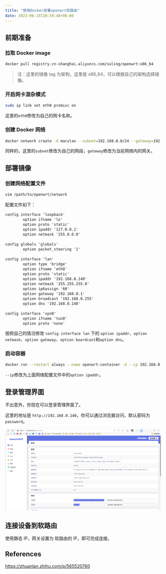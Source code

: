 ```yaml
---
title: "使用Docker部署openwrt软路由"
date: 2023-06-15T20:59:46+08:00
---
```


## 前期准备

### 拉取 Docker image

```bash
docker pull registry.cn-shanghai.aliyuncs.com/suling/openwrt:x86_64
```

>注：这里的镜像 tag 为架构，这里是 x86_64，可以根据自己的架构选择镜像。

### 开启网卡混杂模式

```bash
sudo ip link set eth0 promisc on
```

这里的`eth0`修改为自己的网卡名称。

### 创建 Docker 网络

```bash
docker network create -d macvlan --subnet=192.168.0.0/24 --gateway=192.168.0.1 -o parent=eth0 macnet
```

同样的，这里的`subnet`修改为自己的网段，`gateway`修改为当前网络内的网关。

## 部署镜像

### 创建网络配置文件

```bash
vim /path/to/openwrt/network
```

配置文件如下：

```
config interface 'loopback'
        option ifname 'lo'
        option proto 'static'
        option ipaddr '127.0.0.1'
        option netmask '255.0.0.0'

config globals 'globals'
        option packet_steering '1'

config interface 'lan'
        option type 'bridge'
        option ifname 'eth0'
        option proto 'static'
        option ipaddr '192.168.0.140'
        option netmask '255.255.255.0'
        option ip6assign '60'
        option gateway '192.168.0.1'
        option broadcast '192.168.0.255'
        option dns '192.168.0.140'

config interface 'vpn0'
        option ifname 'tun0'
        option proto 'none'
```

按照自己的情况修改 `config interface lan` 下的 `option ipaddr`、`option netmask`、`option gateway`、`option boardcast`和`option dns`。

### 启动容器

```bash
docker run --restart always --name openwrt-container -d --ip 192.168.0.x -v /path/to/openwrt/network:/etc/config/network --network macnet --privileged registry.cn-shanghai.aliyuncs.com/suling/openwrt:x86_64 /sbin/init
```

`--ip`修改为上面网络配置文件中的`option ipaddr`。

## 登录管理界面

不出意外，你现在可以登录管理界面了。

这里的地址是 `http://192.168.0.140`，你可以通过浏览器访问，默认密码为 `password`。

![](./images/ui.png)
## 连接设备到软路由

使用静态 IP，网关设置为 软路由的 IP，即可完成连接。

## References

<https://zhuanlan.zhihu.com/p/565520760>
